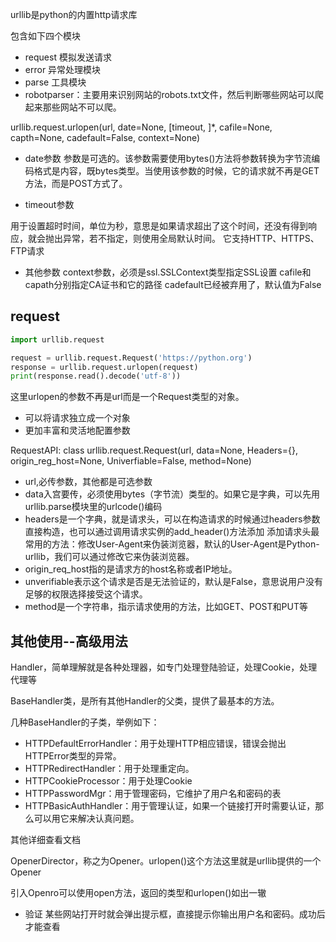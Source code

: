 urllib是python的内置http请求库

包含如下四个模块

 - request 模拟发送请求
 - error 异常处理模块
 - parse 工具模块
 - robotparser：主要用来识别网站的robots.txt文件，然后判断哪些网站可以爬起来那些网站不可以爬。
 
 
 
 urllib.request.urlopen(url, date=None, [timeout, ]*, cafile=None, capth=None, cadefault=False, context=None)
 
 -  date参数
 参数是可选的。该参数需要使用bytes()方法将参数转换为字节流编码格式是内容，既bytes类型。当使用该参数的时候，它的请求就不再是GET方法，而是POST方式了。
 
 - timeout参数  
 
 用于设置超时时间，单位为秒，意思是如果请求超出了这个时间，还没有得到响应，就会抛出异常，若不指定，则使用全局默认时间。
 它支持HTTP、HTTPS、FTP请求
 
 - 其他参数
 context参数，必须是ssl.SSLContext类型指定SSL设置
 cafile和capath分别指定CA证书和它的路径
 cadefault已经被弃用了，默认值为False
 
 ## request
 
 ```python
import urllib.request

request = urllib.request.Request('https://python.org')
response = urllib.request.urlopen(request)
print(response.read().decode('utf-8'))

```

这里urlopen的参数不再是url而是一个Request类型的对象。
- 可以将请求独立成一个对象
- 更加丰富和灵活地配置参数

RequestAPI:
class urllib.request.Request(url, data=None, Headers={}, origin_reg_host=None, Univerfiable=False, method=None)

- url,必传参数，其他都是可选参数
- data入宫要传，必须使用bytes（字节流）类型的。如果它是字典，可以先用urllib.parse模块里的urlcode()编码
- headers是一个字典，就是请求头，可以在构造请求的时候通过headers参数直接构造，也可以通过调用请求实例的add_header()方法添加
 添加请求头最常用的方法：修改User-Agent来伪装浏览器，默认的User-Agent是Python-urllib，我们可以通过修改它来伪装浏览器。
- origin_req_host指的是请求方的host名称或者IP地址。
- unverifiable表示这个请求是否是无法验证的，默认是False，意思说用户没有足够的权限选择接受这个请求。
- method是一个字符串，指示请求使用的方法，比如GET、POST和PUT等


## 其他使用--高级用法

Handler，简单理解就是各种处理器，如专门处理登陆验证，处理Cookie，处理代理等

BaseHandler类，是所有其他Handler的父类，提供了最基本的方法。

几种BaseHandler的子类，举例如下：
- HTTPDefaultErrorHandler：用于处理HTTP相应错误，错误会抛出HTTPError类型的异常。
- HTTPRedirectHandler：用于处理重定向。
- HTTPCookieProcessor：用于处理Cookie
- HTTPPasswordMgr：用于管理密码，它维护了用户名和密码的表
- HTTPBasicAuthHandler：用于管理认证，如果一个链接打开时需要认证，那么可以用它来解决认真问题。

其他详细查看文档

OpenerDirector，称之为Opener。urlopen()这个方法这里就是urllib提供的一个Opener

引入Openro可以使用open方法，返回的类型和urlopen()如出一辙

- 验证
某些网站打开时就会弹出提示框，直接提示你输出用户名和密码。成功后才能查看 

